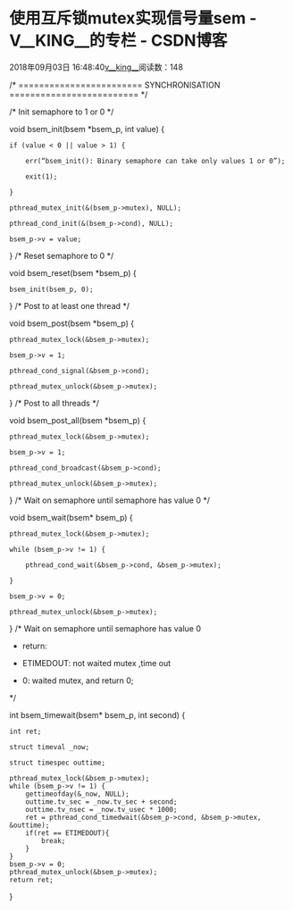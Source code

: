 # 使用互斥锁mutex实现信号量sem - V__KING__的专栏 - CSDN博客





2018年09月03日 16:48:40[v__king__](https://me.csdn.net/V__KING__)阅读数：148








/* ======================== SYNCHRONISATION ========================= */

/* Init semaphore to 1 or 0 */ 

void bsem_init(bsem *bsem_p, int value) { 

    if (value < 0 || value > 1) { 

        err(“bsem_init(): Binary semaphore can take only values 1 or 0”); 

        exit(1); 

    } 

    pthread_mutex_init(&(bsem_p->mutex), NULL); 

    pthread_cond_init(&(bsem_p->cond), NULL); 

    bsem_p->v = value; 

}
/* Reset semaphore to 0 */ 

void bsem_reset(bsem *bsem_p) { 

    bsem_init(bsem_p, 0); 

}
/* Post to at least one thread */ 

void bsem_post(bsem *bsem_p) { 

    pthread_mutex_lock(&bsem_p->mutex); 

    bsem_p->v = 1; 

    pthread_cond_signal(&bsem_p->cond); 

    pthread_mutex_unlock(&bsem_p->mutex); 

}
/* Post to all threads */ 

void bsem_post_all(bsem *bsem_p) { 

    pthread_mutex_lock(&bsem_p->mutex); 

    bsem_p->v = 1; 

    pthread_cond_broadcast(&bsem_p->cond); 

    pthread_mutex_unlock(&bsem_p->mutex); 

}
/* Wait on semaphore until semaphore has value 0 */ 

void bsem_wait(bsem* bsem_p) { 

    pthread_mutex_lock(&bsem_p->mutex); 

    while (bsem_p->v != 1) { 

        pthread_cond_wait(&bsem_p->cond, &bsem_p->mutex); 

    } 

    bsem_p->v = 0; 

    pthread_mutex_unlock(&bsem_p->mutex); 

}
/* Wait on semaphore until semaphore has value 0  

 * return: 

 *  ETIMEDOUT: not waited mutex ,time out 

 *  0: waited mutex, and return 0;  

 */ 

int bsem_timewait(bsem* bsem_p, int second) { 

    int ret; 

    struct timeval _now; 

    struct timespec outtime;
```
pthread_mutex_lock(&bsem_p->mutex);
while (bsem_p->v != 1) {
    gettimeofday(&_now, NULL);
    outtime.tv_sec = _now.tv_sec + second;
    outtime.tv_nsec = _now.tv_usec * 1000;
    ret = pthread_cond_timedwait(&bsem_p->cond, &bsem_p->mutex, &outtime);
    if(ret == ETIMEDOUT){
        break;
    }
}
bsem_p->v = 0;
pthread_mutex_unlock(&bsem_p->mutex);
return ret;
```

}









